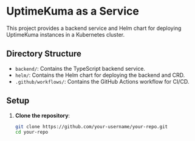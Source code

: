 # UptimeKuma as a Service

This project provides a backend service and Helm chart for deploying UptimeKuma instances in a Kubernetes cluster.

## Directory Structure

- `backend/`: Contains the TypeScript backend service.
- `helm/`: Contains the Helm chart for deploying the backend and CRD.
- `.github/workflows/`: Contains the GitHub Actions workflow for CI/CD.

## Setup

1. **Clone the repository**:
   ```bash
   git clone https://github.com/your-username/your-repo.git
   cd your-repo